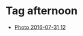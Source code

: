 <!--
title: Tag afternoon
date: 2020-06-28T14:51:44.866Z
tags:
-->
# Tag afternoon

 * [Photo 2016-07-31 12](148243847377.md)